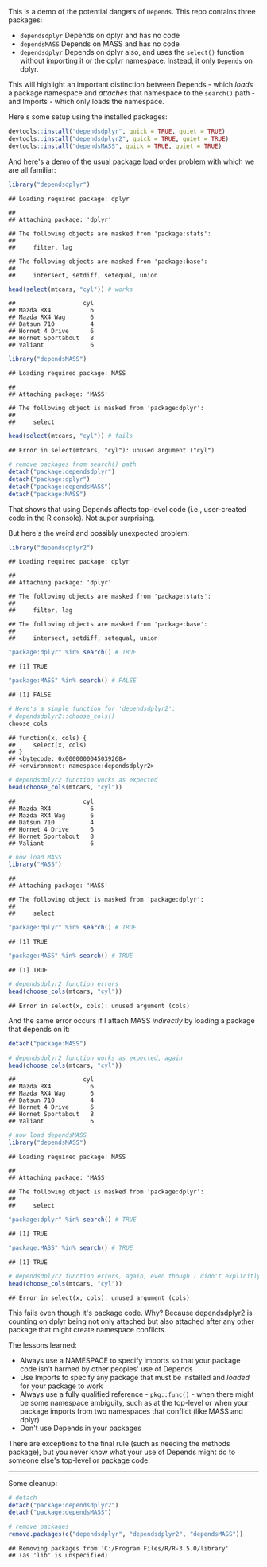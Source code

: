 This is a demo of the potential dangers of `Depends`. This repo contains three packages:

 - `dependsdplyr` Depends on dplyr and has no code
 - `dependsMASS` Depends on MASS and has no code
 - `dependsdplyr` Depends on dplyr also, and uses the `select()` function without importing it or the dplyr namespace. Instead, it only `Depends` on dplyr.

This will highlight an important distinction between Depends - which *loads* a package namespace and *attaches* that namespace to the `search()` path - and Imports - which only loads the namespace.


Here's some setup using the installed packages:


```r
devtools::install("dependsdplyr", quick = TRUE, quiet = TRUE)
devtools::install("dependsdplyr2", quick = TRUE, quiet = TRUE)
devtools::install("dependsMASS", quick = TRUE, quiet = TRUE)
```

And here's a demo of the usual package load order problem with which we are all familiar:


```r
library("dependsdplyr")
```

```
## Loading required package: dplyr
```

```
## 
## Attaching package: 'dplyr'
```

```
## The following objects are masked from 'package:stats':
## 
##     filter, lag
```

```
## The following objects are masked from 'package:base':
## 
##     intersect, setdiff, setequal, union
```

```r
head(select(mtcars, "cyl")) # works
```

```
##                   cyl
## Mazda RX4           6
## Mazda RX4 Wag       6
## Datsun 710          4
## Hornet 4 Drive      6
## Hornet Sportabout   8
## Valiant             6
```

```r
library("dependsMASS")
```

```
## Loading required package: MASS
```

```
## 
## Attaching package: 'MASS'
```

```
## The following object is masked from 'package:dplyr':
## 
##     select
```

```r
head(select(mtcars, "cyl")) # fails
```

```
## Error in select(mtcars, "cyl"): unused argument ("cyl")
```

```r
# remove packages from search() path
detach("package:dependsdplyr")
detach("package:dplyr")
detach("package:dependsMASS")
detach("package:MASS")
```

That shows that using Depends affects top-level code (i.e., user-created code in the R console). Not super surprising.

But here's the weird and possibly unexpected problem:


```r
library("dependsdplyr2")
```

```
## Loading required package: dplyr
```

```
## 
## Attaching package: 'dplyr'
```

```
## The following objects are masked from 'package:stats':
## 
##     filter, lag
```

```
## The following objects are masked from 'package:base':
## 
##     intersect, setdiff, setequal, union
```

```r
"package:dplyr" %in% search() # TRUE
```

```
## [1] TRUE
```

```r
"package:MASS" %in% search() # FALSE
```

```
## [1] FALSE
```

```r
# Here's a simple function for 'dependsdplyr2':
# dependsdplyr2::choose_cols() 
choose_cols
```

```
## function(x, cols) {
##     select(x, cols)
## }
## <bytecode: 0x0000000045039268>
## <environment: namespace:dependsdplyr2>
```

```r
# dependsdplyr2 function works as expected
head(choose_cols(mtcars, "cyl"))
```

```
##                   cyl
## Mazda RX4           6
## Mazda RX4 Wag       6
## Datsun 710          4
## Hornet 4 Drive      6
## Hornet Sportabout   8
## Valiant             6
```

```r
# now load MASS
library("MASS")
```

```
## 
## Attaching package: 'MASS'
```

```
## The following object is masked from 'package:dplyr':
## 
##     select
```

```r
"package:dplyr" %in% search() # TRUE
```

```
## [1] TRUE
```

```r
"package:MASS" %in% search() # TRUE
```

```
## [1] TRUE
```

```r
# dependsdplyr2 function errors
head(choose_cols(mtcars, "cyl"))
```

```
## Error in select(x, cols): unused argument (cols)
```

And the same error occurs if I attach MASS *indirectly* by loading a package that depends on it:


```r
detach("package:MASS")

# dependsdplyr2 function works as expected, again
head(choose_cols(mtcars, "cyl"))
```

```
##                   cyl
## Mazda RX4           6
## Mazda RX4 Wag       6
## Datsun 710          4
## Hornet 4 Drive      6
## Hornet Sportabout   8
## Valiant             6
```

```r
# now load dependsMASS
library("dependsMASS")
```

```
## Loading required package: MASS
```

```
## 
## Attaching package: 'MASS'
```

```
## The following object is masked from 'package:dplyr':
## 
##     select
```

```r
"package:dplyr" %in% search() # TRUE
```

```
## [1] TRUE
```

```r
"package:MASS" %in% search() # TRUE
```

```
## [1] TRUE
```

```r
# dependsdplyr2 function errors, again, even though I didn't explicitly attach MASS
head(choose_cols(mtcars, "cyl"))
```

```
## Error in select(x, cols): unused argument (cols)
```


This fails even though it's package code. Why? Because dependsdplyr2 is counting on dplyr being not only attached but also attached after any other package that might create namespace conflicts.

The lessons learned:

 - Always use a NAMESPACE to specify imports so that your package code isn't harmed by other peoples' use of Depends
 - Use Imports to specify any package that must be installed and *loaded* for your package to work
 - Always use a fully qualified reference - `pkg::func()` - when there might be some namespace ambiguity, such as at the top-level or when your package imports from two namespaces that conflict (like MASS and dplyr)
 - Don't use Depends in your packages

There are exceptions to the final rule (such as needing the methods package), but you never know what your use of Depends might do to someone else's top-level or package code.


---

Some cleanup:


```r
# detach
detach("package:dependsdplyr2")
detach("package:dependsMASS")

# remove packages
remove.packages(c("dependsdplyr", "dependsdplyr2", "dependsMASS"))
```

```
## Removing packages from 'C:/Program Files/R/R-3.5.0/library'
## (as 'lib' is unspecified)
```
